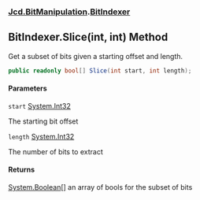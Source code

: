 ### [Jcd.BitManipulation](Jcd.BitManipulation.md 'Jcd.BitManipulation').[BitIndexer](Jcd.BitManipulation.BitIndexer.md 'Jcd.BitManipulation.BitIndexer')

## BitIndexer.Slice(int, int) Method

Get a subset of bits given a starting offset and length.

```csharp
public readonly bool[] Slice(int start, int length);
```

#### Parameters

<a name='Jcd.BitManipulation.BitIndexer.Slice(int,int).start'></a>

`start` [System.Int32](https://docs.microsoft.com/en-us/dotnet/api/System.Int32 'System.Int32')

The starting bit offset

<a name='Jcd.BitManipulation.BitIndexer.Slice(int,int).length'></a>

`length` [System.Int32](https://docs.microsoft.com/en-us/dotnet/api/System.Int32 'System.Int32')

The number of bits to extract

#### Returns

[System.Boolean](https://docs.microsoft.com/en-us/dotnet/api/System.Boolean 'System.Boolean')[[]](https://docs.microsoft.com/en-us/dotnet/api/System.Array 'System.Array')
an array of bools for the subset of bits